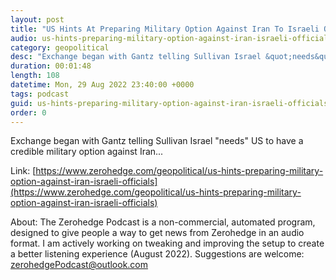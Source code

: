 ```yaml
---
layout: post
title: "US Hints At Preparing Military Option Against Iran To Israeli Officials"
audio: us-hints-preparing-military-option-against-iran-israeli-officials-0
category: geopolitical
desc: "Exchange began with Gantz telling Sullivan Israel &quot;needs&quot; US to have a credible military option against Iran..."
duration: 00:01:48
length: 108
datetime: Mon, 29 Aug 2022 23:40:00 +0000
tags: podcast
guid: us-hints-preparing-military-option-against-iran-israeli-officials-0
order: 0
---
```

Exchange began with Gantz telling Sullivan Israel &quot;needs&quot; US to have a credible military option against Iran...

Link: [https://www.zerohedge.com/geopolitical/us-hints-preparing-military-option-against-iran-israeli-officials](https://www.zerohedge.com/geopolitical/us-hints-preparing-military-option-against-iran-israeli-officials)

About: The Zerohedge Podcast is a non-commercial, automated program, designed to give people a way to get news from Zerohedge in an audio format.  I am actively working on tweaking and improving the setup to create a better listening experience (August 2022).  Suggestions are welcome: [zerohedgePodcast@outlook.com](mailto:zerohedgePodcast@outlook.com)
